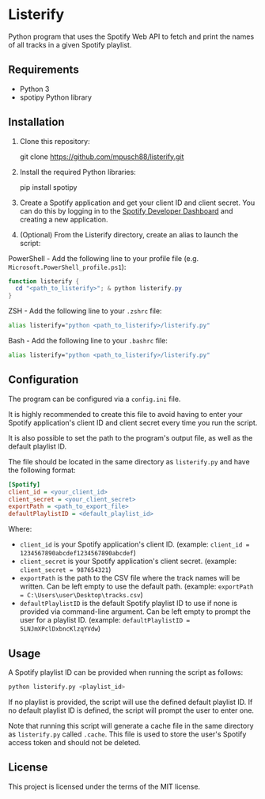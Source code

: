 # Listerify

Python program that uses the Spotify Web API to fetch and print the names of all tracks in a given Spotify playlist.

## Requirements

- Python 3
- spotipy Python library

## Installation

1. Clone this repository:

    git clone <https://github.com/mpusch88/listerify.git>

2. Install the required Python libraries:

    pip install spotipy

3. Create a Spotify application and get your client ID and client secret. You can do this by logging in to the [Spotify Developer Dashboard](https://developer.spotify.com/dashboard/applications) and creating a new application.

4. (Optional) From the Listerify directory, create an alias to launch the script:

PowerShell - Add the following line to your profile file (e.g. `Microsoft.PowerShell_profile.ps1`):

```powershell
function listerify {
  cd "<path_to_listerify>"; & python listerify.py
}
```

ZSH - Add the following line to your `.zshrc` file:

```zsh
alias listerify="python <path_to_listerify>/listerify.py"
```

Bash - Add the following line to your `.bashrc` file:

```bash
alias listerify="python <path_to_listerify>/listerify.py"
```

## Configuration

The program can be configured via a `config.ini` file.

It is highly recommended to create this file to avoid having to enter your Spotify application's client ID and client secret every time you run the script.

It is also possible to set the path to the program's output file, as well as the default playlist ID.

The file should be located in the same directory as `listerify.py` and have the following format:

```ini
[Spotify]
client_id = <your_client_id>
client_secret = <your_client_secret>
exportPath = <path_to_export_file>
defaultPlaylistID = <default_playlist_id>
```

Where:

- `client_id` is your Spotify application's client ID. (example: `client_id = 1234567890abcdef1234567890abcdef`)
- `client_secret` is your Spotify application's client secret. (example: `client_secret = 987654321`)
- `exportPath` is the path to the CSV file where the track names will be written. Can be left empty to use the default path. (example: `exportPath = C:\Users\user\Desktop\tracks.csv`)
- `defaultPlaylistID` is the default Spotify playlist ID to use if none is provided via command-line argument. Can be left empty to prompt the user for a playlist ID. (example: `defaultPlaylistID = 5LNJmXPclDxbncKlzqYVdw`)

## Usage

A Spotify playlist ID can be provided when running the script as follows:

```bash
python listerify.py <playlist_id>
```

If no playlist is provided, the script will use the defined default playlist ID. If no default playlist ID is defined, the script will prompt the user to enter one.

Note that running this script will generate a cache file in the same directory as `listerify.py` called `.cache`. This file is used to store the user's Spotify access token and should not be deleted.

## License

This project is licensed under the terms of the MIT license.
